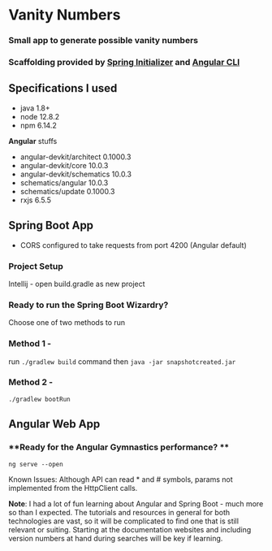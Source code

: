 # Vanity Numbers
### Small app to generate possible vanity numbers
### Scaffolding provided by [Spring Initializer](https://start.spring.io/) and [Angular CLI](https://cli.angular.io/)

## Specifications I used 
* java 1.8+
* node 12.8.2
* npm 6.14.2

**Angular** stuffs
* angular-devkit/architect    0.1000.3    
* angular-devkit/core         10.0.3
* angular-devkit/schematics   10.0.3
* schematics/angular          10.0.3
* schematics/update           0.1000.3
* rxjs                         6.5.5

## Spring Boot App 
* CORS configured to take requests from port 4200 (Angular default)
### Project Setup
Intellij - open build.gradle as new project

### **Ready to run the Spring Boot Wizardry?**
Choose one of two methods to run
### Method 1 - 
run ```./gradlew build``` command 
then ```java -jar snapshotcreated.jar ```

### Method 2 - 
```./gradlew bootRun```

## Angular Web App
### **Ready for the Angular Gymnastics performance? **
```ng serve --open```

Known Issues:
Although API can read * and # symbols, params not implemented from the HttpClient calls.

**Note**:
I had a lot of fun learning about Angular and Spring Boot - much more so than I expected. The tutorials and resources in general for both technologies are vast, so it will be complicated to find one that is still relevant or suiting. Starting at the documentation websites and including version numbers at hand during searches will be key if learning.
